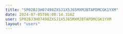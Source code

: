 ```yaml
---
title: "SP02BJ3H07498ZXSJ1X5J65MXMJBTAPDMCGK1YXM"
date: 2024-07-05T06:08:14.316Z
user: SP02BJ3H07498ZXSJ1X5J65MXMJBTAPDMCGK1YXM
layout: "users"
---
```

    